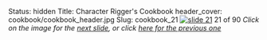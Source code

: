 Status: hidden
Title: Character Rigger's Cookbook
header_cover: cookbook/cookbook_header.jpg
Slug: cookbook_21
[![slide 21](https://dl.dropboxusercontent.com/u/2977490/presentations/cookbook/img21.jpg)](cookbook_22)
21 of 90
_Click on the image for the [next slide](cookbook_22), or click [here for the previous one](cookbook_20)_

